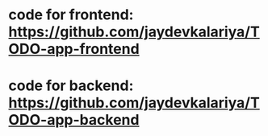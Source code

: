 # code for frontend: https://github.com/jaydevkalariya/TODO-app-frontend
# code for backend: https://github.com/jaydevkalariya/TODO-app-backend


